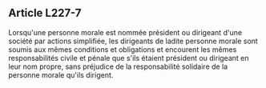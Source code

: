 Article L227-7
----
Lorsqu'une personne morale est nommée président ou dirigeant d'une société par
actions simplifiée, les dirigeants de ladite personne morale sont soumis aux
mêmes conditions et obligations et encourent les mêmes responsabilités civile et
pénale que s'ils étaient président ou dirigeant en leur nom propre, sans
préjudice de la responsabilité solidaire de la personne morale qu'ils dirigent.
